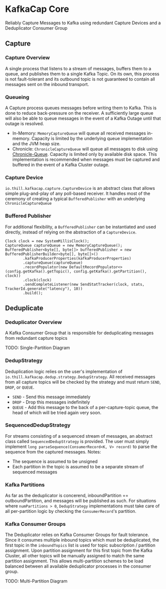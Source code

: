 # KafkaCap Core
Reliably Capture Messages to Kafka using redundant Capture Devices and a Deduplicator Consumer Group


## Capture

### Capture Overview
A single process that listens to a stream of messages, buffers them to a queue, and publishes them to a single Kafka Topic. On its own, this process is not fault-tolerant and its outbound topic is not guaranteed to contain all messages sent on the inbound transport. 

### Queueing
A Capture process queues messages before writing them to Kafka. This is done to reduce back-pressure on the receiver. A sufficiently large queue will also be able to queue messages in the event of a Kafka Outage until that outage is resolved. 
* In-Memory: `MemoryCaptureQueue` will queue all received messages in-memory. Capacity is limited by the underlying queue implementation and the JVM heap size. 
* Chronicle: `ChronicleCaptureQueue` will queue all messages to disk using [Chronicle-Queue](https://github.com/OpenHFT/Chronicle-Queue). Capacity is limited only by available disk space. This implementation is recommended when messages must be captured and buffered in the event of a Kafka Cluster outage.

### Capture Device
`io.thill.kafkacap.capture.CaptureDevice` is an abstract class that allows simple plug-and-play of any poll-based receiver. It handles most of the ceremony of creating a typical `BufferedPublisher` with an underlying `ChronicleCaptureQueue`
 
### Buffered Publisher
For additional flexibility, a `BufferedPublisher` can be instantiated and used directly, instead of relying on the abstraction of a `CaptureDevice`.

```
Clock clock = new SystemMillisClock();
CaptureQueue captureQueue = new MemoryCaptureQueue();
BufferedPublisher<byte[], byte[]> bufferedPublisher = new BufferedPublisherBuilder<byte[], byte[]>()
        .kafkaProducerProperties(kafkaProducerProperties)
        .captureQueue(captureQueue)
        .recordPopulator(new DefaultRecordPopulator<>(config.getKafka().getTopic(), config.getKafka().getPartition(), clock))
        .clock(clock)
        .sendCompleteListener(new SendStatTracker(clock, stats, TrackerId.generate("latency"), 10))
        .build();
```


## Deduplicate

### Deduplicator Overview
A Kafka Consumer Group that is responsible for deduplicating messages from redundant capture topics

TODO: Single-Partition Diagram

### DedupStrategy
Deduplication logic relies on the user's implementation of `io.thill.kafkacap.dedup.strategy.DedupStrategy`. All received messages from all capture topics will be checked by the strategy and must return `SEND`, `DROP`, or `QUEUE`. 
* `SEND` - Send this message immediately
* `DROP` - Drop this messages indefinitely
* `QUEUE` - Add this message to the back of a per-capture-topic queue, the head of which will be tried again very soon.

### SequencedDedupStrategy
For streams consisting of a sequenced stream of messages, an abstract class called `SequencedDedupStrategy` is provided. The user must simply implement `long parseSequence(ConsumerRecord<K, V> record)` to parse the sequence from the captured messages. 
Notes:
* The sequence is assumed to be unsigned
* Each partition in the topic is assumed to be a separate stream of sequenced messages 

### Kafka Partitions
As far as the deduplicator is concerend, inboundPartition == outboundPartition, and messages will be published as such. For situations where `numPartitions > 0`, `DedupStrategy` implementations must take care of all per-partition logic by checking the `ConsumerRecord`'s partition.

### Kafka Consumer Groups
The Deduplicator relies on Kafka Consumer Groups for fault tolerance. Since it consumes multiple inbound topics which must be deduplicated, the first topic in the `inboundTopics` list is used for topic subscription / partition assignment. Upon partition assignment for this first topic from the Kafka Cluster, all other topics will be manually assigned to match the same partition assignment. This allows multi-partition schemes to be load balanced between all available deduplicator processes in the consumer group. 

TODO: Multi-Partition Diagram